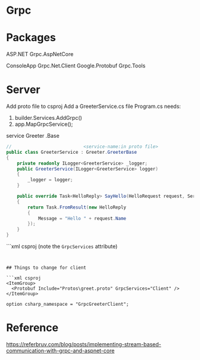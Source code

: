 # Grpc


# Packages
ASP.NET
Grpc.AspNetCore

ConsoleApp
Grpc.Net.Client
Google.Protobuf
Grpc.Tools

# Server

Add proto file to csproj
Add a GreeterService.cs file
Program.cs needs:
1.  builder.Services.AddGrpc()
2.  app.MapGrpcService<GreeterService>();


service Greeter
    <Greeter>.<Greeter>Base

```cs 
//                           <service-name:in proto file>
public class GreeterService : Greeter.GreeterBase
{
    private readonly ILogger<GreeterService> _logger;
    public GreeterService(ILogger<GreeterService> logger)
    {
        _logger = logger;
    }

    public override Task<HelloReply> SayHello(HelloRequest request, ServerCallContext context)
    {
        return Task.FromResult(new HelloReply
        {
            Message = "Hello " + request.Name
        });
    }
}
```

```xml csproj (note the `GrpcServices` attribute)
  <ItemGroup>
    <Protobuf Include="Protos\greet.proto" GrpcServices="Server" />
  </ItemGroup>
```


## Things to change for client

```xml csproj
<ItemGroup>
  <Protobuf Include="Protos\greet.proto" GrpcServices="Client" />
</ItemGroup>
```

```
option csharp_namespace = "GrpcGreeterClient";
```


# Reference

https://referbruv.com/blog/posts/implementing-stream-based-communication-with-grpc-and-aspnet-core

